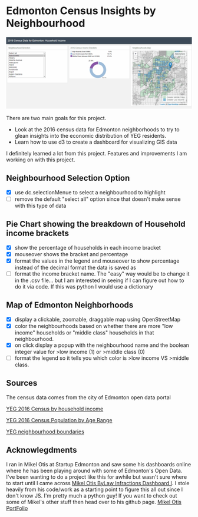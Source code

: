 # Edmonton Census Insights by Neighbourhood
![](dashboard_preview.gif)

There are two main goals for this project.

* Look at the 2016 census data for Edmonton neighborhoods to try to glean insights into the economic distribution of YEG residents.
* Learn how to use d3 to create a dashboard for visualizing GIS data

I definitely learned a lot from this project. Features and improvements I am working on with this project.

## Neighbourhood Selection Option

- [x] use dc.selectionMenue to select a neighbourhood to highlight
- [ ] remove the default "select all" option since that doesn't make sense with this type of data

## Pie Chart showing the breakdown of Household income brackets

- [x] show the percentage of households in each income bracket
- [x] mouseover shows the bracket and percentage
- [x] format the values in the legend and mouseover to show percentage instead of the decimal format the data is saved as
- [ ] format the income bracket name. The "easy" way would be to change it in the .csv file... but I am interested in seeing if I can figure out how to do it via code. If this was python I would use a dictionary

## Map of Edmonton Neighborhoods

- [x] display a clickable, zoomable, draggable map using OpenStreetMap
- [x] color the neighbourhoods based on whether there are more "low income" households or "middle class" households in that neighbourhood.
- [x] on click display a popup with the neighbourhood name and the boolean integer value for >low income (1) or >middle class (0)
- [ ] format the legend so it tells you which color is  >low income VS >middle class.

## Sources

The census data comes from the city of Edmonton open data portal

[YEG 2016 Census by household income](https://data.edmonton.ca/Census/2016-Census-Population-by-Household-Income-Neighbo/jkjx-2hix)

[YEG 2016 Census Population by Age Range](https://data.edmonton.ca/Census/2016-Census-Population-by-Age-Range-Neighbourhood-/phd4-y42v)

[YEG neighbourhood boundaries](https://data.edmonton.ca/Geospatial-Boundaries/City-of-Edmonton-Neighbourhood-Boundaries/jfvj-x253)

## Acknowlegdments

I ran in Mikel Otis at Startup Edmonton and saw some his dashboards online where he has been playing around with some of Edmonton's Open Data. I've been wanting to do a project like this for awhile but wasn't sure where to start until I came across [Mikel Otis ByLaw Infractions Dashboard I](https://github.com/Edmonton-Open-Data/Edmonton-Bylaw-Infractions-I/blob/master/README.md#bylaw-infractions-dashboard-i). I stole heavily from his code/work as a starting point to figure this all out since I don't know JS. I'm pretty much a python guy! If you want to check out some of Mikel's other stuff then head over to his github page. [Mikel Otis PortFolio](https://mikelotis.github.io)
